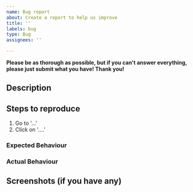 ```yaml
---
name: Bug report
about: Create a report to help us improve
title: ''
labels: bug
type: Bug
assignees: ''

---
```


**Please be as thorough as possible, but if you can't answer everything, please just submit what you have! Thank you!**

## Description

## Steps to reproduce
1. Go to '...'
2. Click on '....'

### Expected Behaviour

### Actual Behaviour

## Screenshots (if you have any)
